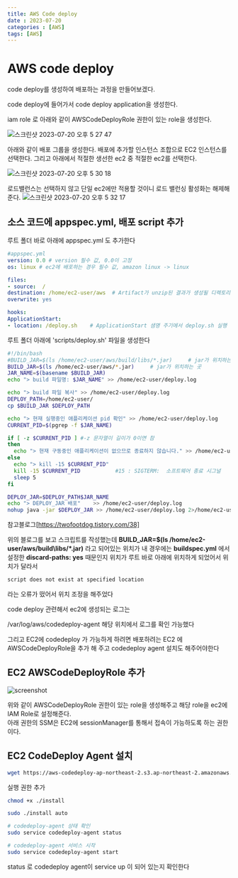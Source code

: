 ```yaml
---
title: AWS Code deploy
date : 2023-07-20
categories : [AWS]
tags: [AWS]
---
```

# AWS code deploy

code deploy를 생성하여 배포하는 과정을 만들어보겠다.

code deploy에 들어가서 code deploy application을 생성한다.

iam role 로 아래와 같이 AWSCodeDeployRole 권한이 있는 role을 생성한다.

![스크린샷 2023-07-20 오후 5 27 47](https://github.com/hyunhyun/hyunhyun.github.io/assets/18597515/09520207-d688-41e7-9616-8578d87baca5)

아래와 같이 배포 그룹을 생성한다. 배포에 추가할 인스턴스 조합으로 EC2 인스턴스를 선택한다. 그리고 아래에서 적절한 생선한 ec2 중 적절한 ec2를 선택한다.

![스크린샷 2023-07-20 오후 5 30 18](https://github.com/hyunhyun/hyunhyun.github.io/assets/18597515/f71f33d8-2e1e-44cd-a974-4c89e43c0917)

로드밸런스는 선택하지 않고 단일 ec2에만 적용할 것이니 로드 밸런싱 활성화는 해제해 준다.
![스크린샷 2023-07-20 오후 5 32 17](https://github.com/hyunhyun/hyunhyun.github.io/assets/18597515/1d2cdf9d-2d4a-47f3-88e8-9cfe4b98ab42)

## 소스 코드에 appspec\.yml, 배포 script 추가

루트 폴더 바로 아래에 appspec\.yml 도 추가한다

```yml
#appspec.yml
version: 0.0 # version 필수 값, 0.0이 고정
os: linux # ec2에 배포하는 경우 필수 값, amazon linux -> linux

files:
- source:  /
destination: /home/ec2-user/aws  # Artifact가 unzip된 결과가 생성될 디렉토리명, 배포할 위치
overwrite: yes

hooks:
ApplicationStart:
- location: /deploy.sh    # ApplicationStart 샘명 주기에서 deploy.sh 실행
```
루트 폴더 아래에 \'scripts\/deploy\.sh\' 파일을 생성한다

```bash
#!/bin/bash
#BUILD_JAR=$(ls /home/ec2-user/aws/build/libs/*.jar)     # jar가 위치하는 곳
BUILD_JAR=$(ls /home/ec2-user/aws/*.jar)     # jar가 위치하는 곳
JAR_NAME=$(basename $BUILD_JAR)
echo "> build 파일명: $JAR_NAME" >> /home/ec2-user/deploy.log

echo "> build 파일 복사" >> /home/ec2-user/deploy.log
DEPLOY_PATH=/home/ec2-user/
cp $BUILD_JAR $DEPLOY_PATH

echo "> 현재 실행중인 애플리케이션 pid 확인" >> /home/ec2-user/deploy.log
CURRENT_PID=$(pgrep -f $JAR_NAME)

if [ -z $CURRENT_PID ] #-z 문자열이 길이가 0이면 참
then
  echo "> 현재 구동중인 애플리케이션이 없으므로 종료하지 않습니다." >> /home/ec2-user/deploy.log
else
  echo "> kill -15 $CURRENT_PID"
  kill -15 $CURRENT_PID           #15 : SIGTERM:  소프트웨어 종료 시그널
  sleep 5
fi

DEPLOY_JAR=$DEPLOY_PATH$JAR_NAME
echo "> DEPLOY_JAR 배포"    >> /home/ec2-user/deploy.log
nohup java -jar $DEPLOY_JAR >> /home/ec2-user/deploy.log 2>/home/ec2-user/deploy_err.log &
```

참고블로그[https://twofootdog.tistory.com/38]

위의 블로그를 보고 스크립트를 작성했는데 **BUILD_JAR\=\$\(ls /home/ec2\-user/aws/build\libs/\*\.jar\)** 라고 되어있는 위치가 내 경우에는 **buildspec\.yml** 에서 설정한 **discard\-paths\: yes** 때문인지 위치가 루트 바로 아래에 위치하게 되었어서 위치가 달라서

```sh
script does not exist at specified location
```
라는 오류가 떴어서 위치 조정을 해주었다

code deploy 관련해서 ec2에 생성되는 로그는

/var/log/aws/codedeploy\-agent 해당 위치에서 로그를 확인 가능했다

그리고 EC2에 codedeploy 가 가능하게 하려면
배포하려는 EC2 에 AWSCodeDeployRole을 추가 해 주고 codedeploy agent 설치도 해주어야한다

## EC2 AWSCodeDeployRole 추가
![screenshot](https://github.com/hyunhyun/hyunhyun.github.io/assets/18597515/63d238d4-8d96-4f75-80a2-c2f8558d9f22)

위와 같이 AWSCodeDeployRole 권한이 있는 role을 생성해주고 해당 role을 ec2에 IAM Role로 설정해준다\.<br>
아래 권한의 SSM은 EC2에 sessionManager를 통해서 접속이 가능하도록 하는 권한이다\.

## EC2 CodeDeploy Agent 설치

```sh
wget https://aws-codedeploy-ap-northeast-2.s3.ap-northeast-2.amazonaws.com/latest/install
```
실행 권한 추가
```sh
chmod +x ./install
```
```sh
sudo ./install auto
```

```sh
# codedeploy-agent 상태 확인
sudo service codedeploy-agent status

# codedeploy-agent 서비스 시작
sudo service codedeploy-agent start
```
status 로 codedeploy agent이 service up 이 되어 있는지 확인한다